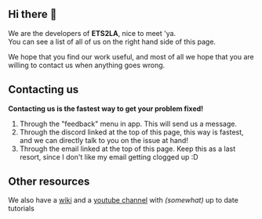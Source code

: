 ## Hi there 👋

We are the developers of **ETS2LA**, nice to meet 'ya.  
You can see a list of all of us on the right hand side of this page.  

We hope that you find our work useful, and most of all we hope that you are willing to contact us when anything goes wrong.  

## Contacting us

**Contacting us is the fastest way to get your problem fixed!**  
1. Through the "feedback" menu in app. This will send us a message.
2. Through the discord linked at the top of this page, this way is fastest, and we can directly talk to you on the issue at hand!
3. Through the email linked at the top of this page. Keep this as a last resort, since I don't like my email getting clogged up :D

## Other resources

We also have a [wiki](https://wiki.tumppi066.fi/) and a [youtube channel](https://www.youtube.com/@Tumppi066/videos) with *(somewhat)* up to date tutorials

<!--

**Here are some ideas to get you started:**

🙋‍♀️ A short introduction - what is your organization all about?
🌈 Contribution guidelines - how can the community get involved?
👩‍💻 Useful resources - where can the community find your docs? Is there anything else the community should know?
🍿 Fun facts - what does your team eat for breakfast?
🧙 Remember, you can do mighty things with the power of [Markdown](https://docs.github.com/github/writing-on-github/getting-started-with-writing-and-formatting-on-github/basic-writing-and-formatting-syntax)
-->
